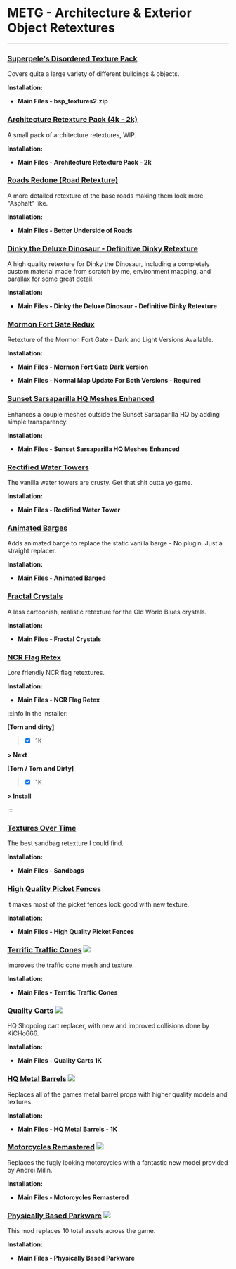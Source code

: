 # METG - Architecture & Exterior Object Retextures

---

### [Superpele's Disordered Texture Pack](https://drive.google.com/file/d/1Mm-rZMjwpCIqeX2xFAsAXZxOWREIQhUM/view)

Covers quite a large variety of different buildings & objects.

**Installation:**

- **Main Files - bsp_textures2.zip**


### [Architecture Retexture Pack (4k - 2k)](https://www.nexusmods.com/newvegas/mods/74895)

A small pack of architecture retextures, WIP. 

**Installation:**

- **Main Files - Architecture Retexture Pack - 2k**


### [Roads Redone (Road Retexture)](https://www.nexusmods.com/newvegas/mods/73693)

A more detailed retexture of the base roads making them look more "Asphalt" like. 

**Installation:**

- **Main Files - Better Underside of Roads**


### [Dinky the Deluxe Dinosaur - Definitive Dinky Retexture](https://www.nexusmods.com/newvegas/mods/80064)

A high quality retexture for Dinky the Dinosaur, including a completely custom material made from scratch by me, environment mapping, and parallax for some great detail. 

**Installation:**

- **Main Files - Dinky the Deluxe Dinosaur - Definitive Dinky Retexture**



### [Mormon Fort Gate Redux](https://www.nexusmods.com/newvegas/mods/70173)

Retexture of the Mormon Fort Gate - Dark and Light Versions Available.

**Installation:**

- **Main Files - Mormon Fort Gate Dark Version**

- **Main Files - Normal Map Update For Both Versions - Required**


### [Sunset Sarsaparilla HQ Meshes Enhanced](https://www.nexusmods.com/newvegas/mods/81707)

Enhances a couple meshes outside the Sunset Sarsaparilla HQ by adding simple transparency.

**Installation:**

- **Main Files - Sunset Sarsaparilla HQ Meshes Enhanced**


### [Rectified Water Towers](https://www.nexusmods.com/newvegas/mods/75611)

The vanilla water towers are crusty. Get that shit outta yo game.

**Installation:**

- **Main Files - Rectified Water Tower**


### [Animated Barges](https://www.nexusmods.com/newvegas/mods/72908)

Adds animated barge to replace the static vanilla barge - No plugin. Just a straight replacer. 

**Installation:**

- **Main Files - Animated Barged**


### [Fractal Crystals](https://www.nexusmods.com/newvegas/mods/80555)

A less cartoonish, realistic retexture for the Old World Blues crystals. 

**Installation:**

- **Main Files - Fractal Crystals**


### [NCR Flag Retex](https://www.nexusmods.com/newvegas/mods/79717)

Lore friendly NCR flag retextures. 

**Installation:**

- **Main Files - NCR Flag Retex**

:::info In the installer:

**[Torn and dirty]**

> - [x] 1K

**> Next**

**[Torn / Torn and Dirty]**

> - [x] 1K

**> Install**

:::


### [Textures Over Time](https://www.nexusmods.com/newvegas/mods/41101)

The best sandbag retexture I could find.

**Installation:**

- **Main Files - Sandbags**


### [High Quality Picket Fences](https://www.nexusmods.com/newvegas/mods/79659)

it makes most of the picket fences look good with new texture. 

**Installation:**

- **Main Files - High Quality Picket Fences**


### [Terrific Traffic Cones](https://www.nexusmods.com/newvegas/mods/77330) ![](../static/img/Performance.png)

Improves the traffic cone mesh and texture. 

**Installation:**

- **Main Files - Terrific Traffic Cones**


### [Quality Carts](https://www.nexusmods.com/newvegas/mods/71637) ![](../static/img/Performance.png)

HQ Shopping cart replacer, with new and improved collisions done by KiCHo666.

**Installation:**

- **Main Files - Quality Carts 1K**


### [HQ Metal Barrels](https://www.nexusmods.com/newvegas/mods/71240) ![](../static/img/Performance.png)

Replaces all of the games metal barrel props with higher quality models and textures.

**Installation:**

- **Main Files - HQ Metal Barrels - 1K**


### [Motorcycles Remastered](https://www.nexusmods.com/newvegas/mods/81262) ![](../static/img/Performance.png)

Replaces the fugly looking motorcycles with a fantastic new model provided by Andrei Milin. 

**Installation:**

- **Main Files - Motorcycles Remastered**


### [Physically Based Parkware](https://www.nexusmods.com/newvegas/mods/79684) ![](../static/img/Performance.png)

This mod replaces 10 total assets across the game.

**Installation:**

- **Main Files - Physically Based Parkware**

